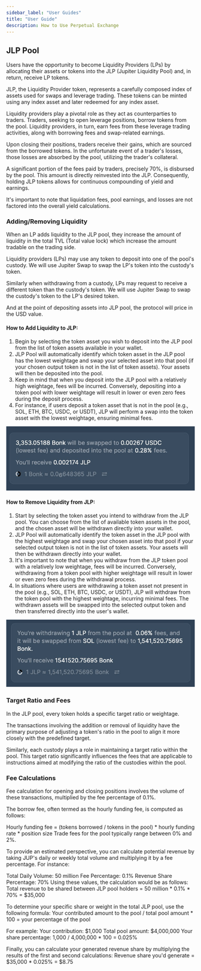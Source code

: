 ```yaml
---
sidebar_label: "User Guides"
title: "User Guide"
description: How to Use Perpetual Exchange
---
```


## JLP Pool
Users have the opportunity to become Liquidity Providers (LPs) by allocating their assets or tokens into the JLP (Jupiter Liquidity Pool) and, in return, receive LP tokens.

JLP, the Liquidity Provider token, represents a carefully composed index of assets used for swaps and leverage trading. These tokens can be minted using any index asset and later redeemed for any index asset.

Liquidity providers play a pivotal role as they act as counterparties to traders. Traders, seeking to open leverage positions, borrow tokens from the pool. Liquidity providers, in turn, earn fees from these leverage trading activities, along with borrowing fees and swap-related earnings.

Upon closing their positions, traders receive their gains, which are sourced from the borrowed tokens. In the unfortunate event of a trader's losses, those losses are absorbed by the pool, utilizing the trader's collateral.

A significant portion of the fees paid by traders, precisely 70%, is disbursed by the pool. This amount is directly reinvested into the JLP. Consequently, holding JLP tokens allows for continuous compounding of yield and earnings.

It's important to note that liquidation fees, pool earnings, and losses are not factored into the overall yield calculations.

### Adding/Removing Liquidity

When an LP adds liquidity to the JLP pool, they increase the amount of liquidity in the total TVL (Total value lock) which increase the amount tradable on the trading side. 

Liquidity providers (LPs) may use any token to deposit into one of the pool's custody. We will use Jupiter Swap to swap the LP's token into the custody's token.

Similarly when withdrawing from a custody, LPs may request to receive a different token than the custody's token. We will use Jupiter Swap to swap the custody's token to the LP's desired token.

And at the point of depositing assets into JLP pool, the protocol will price in the USD value.


#### How to Add Liquidity to JLP:

1. Begin by selecting the token asset you wish to deposit into the JLP pool from the list of token assets available in your wallet.
2. JLP Pool will automatically identify which token asset in the JLP pool has the lowest weightage and swap your selected asset into that pool (if your chosen output token is not in the list of token assets). Your assets will then be deposited into the pool.
3. Keep in mind that when you deposit into the JLP pool with a relatively high weightage, fees will be incurred. Conversely, depositing into a token pool with lower weightage will result in lower or even zero fees during the deposit process.
4. For instance, if users deposit a token asset that is not in the pool (e.g., SOL, ETH, BTC, USDC, or USDT), JLP will perform a swap into the token asset with the lowest weightage, ensuring minimal fees.

![JLP1](../img/jlp1.jpg)

#### How to Remove Liquidity from JLP:

1. Start by selecting the token asset you intend to withdraw from the JLP pool. You can choose from the list of available token assets in the pool, and the chosen asset will be withdrawn directly into your wallet.
2. JLP Pool will automatically identify the token asset in the JLP pool with the highest weightage and swap your chosen asset into that pool if your selected output token is not in the list of token assets. Your assets will then be withdrawn directly into your wallet.
3. It's important to note that when you withdraw from the JLP token pool with a relatively low weightage, fees will be incurred. Conversely, withdrawing from a token pool with higher weightage will result in lower or even zero fees during the withdrawal process.
4. In situations where users are withdrawing a token asset not present in the pool (e.g., SOL, ETH, BTC, USDC, or USDT), JLP will withdraw from the token pool with the highest weightage, incurring minimal fees. The withdrawn assets will be swapped into the selected output token and then transferred directly into the user's wallet.

![JLP2](../img/jlp2.jpg)

### Target Ratio and Fees

In the JLP pool, every token holds a specific target ratio or weightage.

The transactions involving the addition or removal of liquidity have the primary purpose of adjusting a token's ratio in the pool to align it more closely with the predefined target.

Similarly, each custody plays a role in maintaining a target ratio within the pool. This target ratio significantly influences the fees that are applicable to instructions aimed at modifying the ratio of the custodies within the pool.

### Fee Calculations

Fee calculation for opening and closing positions involves the volume of these transactions, multiplied by the fee percentage of 0.1%.

The borrow fee, often termed as the hourly funding fee, is computed as follows:

Hourly funding fee = (tokens borrowed / tokens in the pool) * hourly funding rate * position size
Trade fees for the pool typically range between 0% and 2%.

To provide an estimated perspective, you can calculate potential revenue by taking JUP's daily or weekly total volume and multiplying it by a fee percentage. For instance:

Total Daily Volume: 50 million
Fee Percentage: 0.1%
Revenue Share Percentage: 70%
Using these values, the calculation would be as follows:
Total revenue to be shared between JLP pool holders = 50 million * 0.1% * 70% = $35,000

To determine your specific share or weight in the total JLP pool, use the following formula:
Your contributed amount to the pool / total pool amount * 100 = your percentage of the pool

For example:
Your contribution: $1,000
Total pool amount: $4,000,000
Your share percentage: 1,000 / 4,000,000 * 100 = 0.025%

Finally, you can calculate your generated revenue share by multiplying the results of the first and second calculations:
Revenue share you'd generate = $35,000 * 0.025% = $8.75
